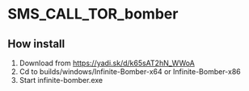 # SMS_CALL_TOR_bomber
## How install
   1. Download from https://yadi.sk/d/k65sAT2hN_WWoA
   2. Cd to builds/windows/Infinite-Bomber-x64 or Infinite-Bomber-x86
   3. Start infinite-bomber.exe

